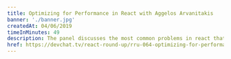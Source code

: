 ```yaml
---
title: Optimizing for Performance in React with Aggelos Arvanitakis
banner: './banner.jpg'
createdAt: 04/06/2019
timeInMinutes: 49
description: The panel discusses the most common problems in react that cause poor performance. Aggelos gives a lot of advice on how to fix or avoid these problems and how to optimize performance. The panel discusses using CSS to optimize performance. The new React API’s are discussed and their effect on performance. The episode finishes with techniques for using redux.
href: https://devchat.tv/react-round-up/rru-064-optimizing-for-performance-in-react-with-aggelos-arvanitakis/
---
```

